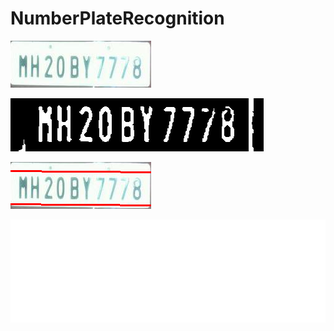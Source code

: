 # NumberPlateRecognition

![alt text](https://github.com/GudheRaju/NumberPlateRecognition/blob/master/images/plate.png)

![alt text](https://github.com/GudheRaju/NumberPlateRecognition/blob/master/images/imgThresh_screenshot_05.12.2018.png)

![alt text](https://github.com/GudheRaju/NumberPlateRecognition/blob/master/images/imgOriginalScene_screenshot_05.12.2018.png)

![alt text](https://github.com/GudheRaju/NumberPlateRecognition/blob/master/images/result.png)
